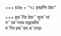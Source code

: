 +++
title = "१८ इच्छन्ति देवाः"

+++
इछ᳓न्ति देवाः᳓ सुन्व᳓न्तं  
न᳓ स्व᳓प्नाय स्पृहयन्ति  
य᳓न्ति प्रमा᳓दम् अ᳓तन्द्राः